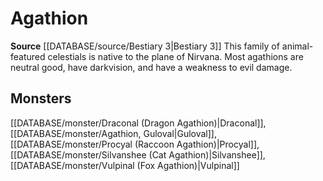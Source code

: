 ﻿---
id: '349'
name: Agathion
rarity: Common
source: '[[DATABASE/source/Bestiary 3|Bestiary 3]]'
trait:
- Agathion
type: Trait

---
# Agathion

**Source** [[DATABASE/source/Bestiary 3|Bestiary 3]]
This family of animal-featured celestials is native to the plane of Nirvana. Most agathions are neutral good, have darkvision, and have a weakness to evil damage.

## Monsters

[[DATABASE/monster/Draconal (Dragon Agathion)|Draconal]], [[DATABASE/monster/Agathion, Guloval|Guloval]], [[DATABASE/monster/Procyal (Raccoon Agathion)|Procyal]], [[DATABASE/monster/Silvanshee (Cat Agathion)|Silvanshee]], [[DATABASE/monster/Vulpinal (Fox Agathion)|Vulpinal]]